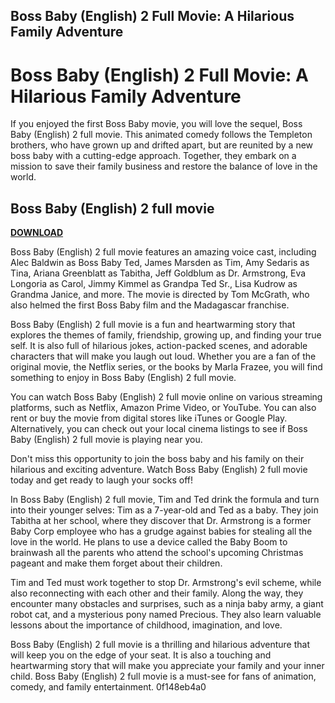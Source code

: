 ## Boss Baby (English) 2 Full Movie: A Hilarious Family Adventure

  
# Boss Baby (English) 2 Full Movie: A Hilarious Family Adventure
 
If you enjoyed the first Boss Baby movie, you will love the sequel, Boss Baby (English) 2 full movie. This animated comedy follows the Templeton brothers, who have grown up and drifted apart, but are reunited by a new boss baby with a cutting-edge approach. Together, they embark on a mission to save their family business and restore the balance of love in the world.
 
## Boss Baby (English) 2 full movie


[**DOWNLOAD**](https://www.google.com/url?q=https%3A%2F%2Furlin.us%2F2tKKz5&sa=D&sntz=1&usg=AOvVaw3480UnVJJSr2p1824TEIb4)

 
Boss Baby (English) 2 full movie features an amazing voice cast, including Alec Baldwin as Boss Baby Ted, James Marsden as Tim, Amy Sedaris as Tina, Ariana Greenblatt as Tabitha, Jeff Goldblum as Dr. Armstrong, Eva Longoria as Carol, Jimmy Kimmel as Grandpa Ted Sr., Lisa Kudrow as Grandma Janice, and more. The movie is directed by Tom McGrath, who also helmed the first Boss Baby film and the Madagascar franchise.
 
Boss Baby (English) 2 full movie is a fun and heartwarming story that explores the themes of family, friendship, growing up, and finding your true self. It is also full of hilarious jokes, action-packed scenes, and adorable characters that will make you laugh out loud. Whether you are a fan of the original movie, the Netflix series, or the books by Marla Frazee, you will find something to enjoy in Boss Baby (English) 2 full movie.
 
You can watch Boss Baby (English) 2 full movie online on various streaming platforms, such as Netflix, Amazon Prime Video, or YouTube. You can also rent or buy the movie from digital stores like iTunes or Google Play. Alternatively, you can check out your local cinema listings to see if Boss Baby (English) 2 full movie is playing near you.
 
Don't miss this opportunity to join the boss baby and his family on their hilarious and exciting adventure. Watch Boss Baby (English) 2 full movie today and get ready to laugh your socks off!
  
In Boss Baby (English) 2 full movie, Tim and Ted drink the formula and turn into their younger selves: Tim as a 7-year-old and Ted as a baby. They join Tabitha at her school, where they discover that Dr. Armstrong is a former Baby Corp employee who has a grudge against babies for stealing all the love in the world. He plans to use a device called the Baby Boom to brainwash all the parents who attend the school's upcoming Christmas pageant and make them forget about their children.
 
Tim and Ted must work together to stop Dr. Armstrong's evil scheme, while also reconnecting with each other and their family. Along the way, they encounter many obstacles and surprises, such as a ninja baby army, a giant robot cat, and a mysterious pony named Precious. They also learn valuable lessons about the importance of childhood, imagination, and love.
 
Boss Baby (English) 2 full movie is a thrilling and hilarious adventure that will keep you on the edge of your seat. It is also a touching and heartwarming story that will make you appreciate your family and your inner child. Boss Baby (English) 2 full movie is a must-see for fans of animation, comedy, and family entertainment.
 0f148eb4a0
